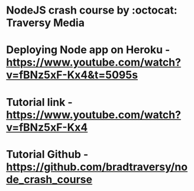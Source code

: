 # NodeJS crash course by :octocat: Traversy Media

# Deploying Node app on Heroku - https://www.youtube.com/watch?v=fBNz5xF-Kx4&t=5095s

# Tutorial link - https://www.youtube.com/watch?v=fBNz5xF-Kx4

# Tutorial Github - https://github.com/bradtraversy/node_crash_course